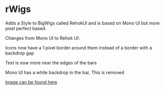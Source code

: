 # rWigs

Adds a Style to BigWigs called RehokUI and is based on Mono UI but more pixel perfect based.

Changes from Mono UI to Rehok UI:

Icons now have a 1 pixel border around them instead of a border with a backdrop gap

Text is now more near the edges of the bars

Mono UI has a white backdrop in the bar, This is removed


[Image can be found here](https://i.imgur.com/8XLUHKA.png)
